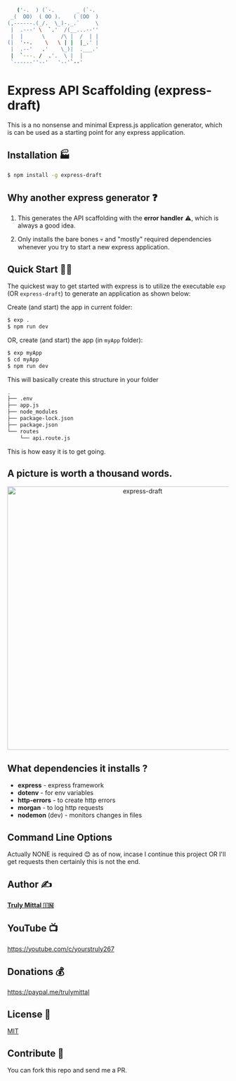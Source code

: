 ```bash
   ('-.  ) (`-.       _ (`-.
 _(  OO)  ( OO ).    ( (OO  )
(,------.(_/.  \_)-._.`     \
 |  .---' \  `.'  /(__...--''
 |  |      \     /\ |  /  | |
(|  '--.    \   \ | |  |_.' |
 |  .--'   .'    \_)|  .___.'
 |  `---. /  .'.  \ |  |
 `------''--'   '--'`--'
```

# Express API Scaffolding (express-draft)

This is a no nonsense and minimal Express.js application generator, which is can be used as a starting point for any express application.

## Installation 🏭

```bash
$ npm install -g express-draft
```

## Why another express generator ❓

1.  This generates the API scaffolding with the **error handler** ⚠️, which is always a good idea.

2.  Only installs the bare bones 💀 and "mostly" required dependencies whenever you try to start a new express application.

## Quick Start 🏃‍♂️

The quickest way to get started with express is to utilize the executable `exp` (OR `express-draft`) to generate an application as shown below:

Create (and start) the app in current folder:

```bash
$ exp .
$ npm run dev
```

OR, create (and start) the app (in `myApp` folder):

```bash
$ exp myApp
$ cd myApp
$ npm run dev
```

This will basically create this structure in your folder

```bash
.
├── .env
├── app.js
├── node_modules
├── package-lock.json
├── package.json
└── routes
    └── api.route.js
```

This is how easy it is to get going.

## A picture is worth a thousand words.

<p align='center'>
<img src='https://raw.githubusercontent.com/trulymittal/express-draft/master/SCREENCAST.svg' width='600' alt='express-draft'>
</p>

## What dependencies it installs ?

- **express** - express framework
- **dotenv** - for env variables
- **http-errors** - to create http errors
- **morgan** - to log http requests
- **nodemon** (dev) - monitors changes in files

## Command Line Options

Actually NONE is required 😊 as of now, incase I continue this project OR I'll get requests then certainly this is not the end.

## Author ✍️

[**Truly Mittal 🇮🇳**](https://trulymittal.com)

## YouTube 📺

https://youtube.com/c/yourstruly267

## Donations 💰

https://paypal.me/trulymittal

## License 🎫

[MIT](LICENSE)

## Contribute 🤝

You can fork this repo and send me a PR.
